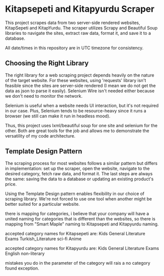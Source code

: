 # Kitapsepeti and Kitapyurdu Scraper

This project scrapes data from two server-side rendered websites, KitapSepeti and KitapYurdu. The scraper utilizes
Scrapy and Beautiful Soup libraries to navigate the sites, extract raw data, format it, and save it to a database.

All date/times in this repository are in UTC timezone for consistency.

## Choosing the Right Library

The right library for a web scraping project depends heavily on the nature of the target website. For these websites,
using 'requests' library isn't feasible since the sites are server-side rendered (I mean we do not get the data as json
to parse it easily). Selenium Wire isn't needed either
because we don't need to monitor the network.

Selenium is useful when a website needs UI interaction, but it's not required in our case. Plus, Selenium tends to be
resource-heavy since it runs a browser (we still can make it run in headless mood).

Thus, this project uses lxml/beautiful soup for one site and selenium for the other. Both are great tools for the job
and
allows me to demonstrate the versatility of my code architecture.

## Template Design Pattern

The scraping process for most websites follows a similar pattern but differs in implementation: set up the scraper, open
the website, navigate to the desired category, fetch raw data, and format it. The last steps are always the same: saving
the data to a database or updating an existing product's price.

Using the Template Design pattern enables flexibility in our choice of scraping library. We're not forced to use one
tool when another might be better suited for a particular website.

there is mapping for categories, i believe that your company will have a united naming for categories that is different
than the websites, so there is mapping from "Smart Maple" naming to Kitapsepeti and Kitapyurdu naming.

accepted category names for Kitapsepeti are:
Kids
General
Literature
Exams
Turkish_Literature
sci-fi
Anime

accepted category names for Kitapyurdu are:
Kids
General
Literature
Exams
English
non-literary

mistakes you do in the parameter of the category will rais a no category found exception.

